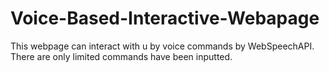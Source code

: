 # Voice-Based-Interactive-Webapage
This webpage can interact with u by voice commands by WebSpeechAPI. There are only limited commands have been inputted. 
